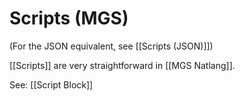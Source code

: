 # Scripts (MGS)

(For the JSON equivalent, see [[Scripts (JSON)]])

[[Scripts]] are very straightforward in [[MGS Natlang]].

See: [[Script Block]]
